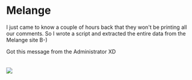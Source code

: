 # Melange
I just came to know a couple of hours back that they won't be printing all our comments. So I wrote a script and extracted the entire data from the Melange site B-) 

Got this message from the Administrator XD 
<br/>
<br/>
<br/>
![](https://github.com/abhimanyu-bitsgoa/Melange/blob/master/Message%20from%20Admin.png)

